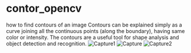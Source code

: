 # contor_opencv
how to find contours of an image
Contours can be explained simply as a curve joining all the continuous points (along the boundary), having same color or intensity. The contours are a useful tool for shape analysis and object detection and recognition.
![Capture1](https://github.com/Ebrahimi00/contour_opencv/assets/121750125/c1364bbc-49f2-4d59-861b-0c3240f07896)
![Capture](https://github.com/Ebrahimi00/contour_opencv/assets/121750125/00ab8e82-2418-4c5a-b633-f158646a4a25)
![Capture2](https://github.com/Ebrahimi00/contour_opencv/assets/121750125/a49d0d05-4caa-48b9-8c61-df7be19c61e6)
